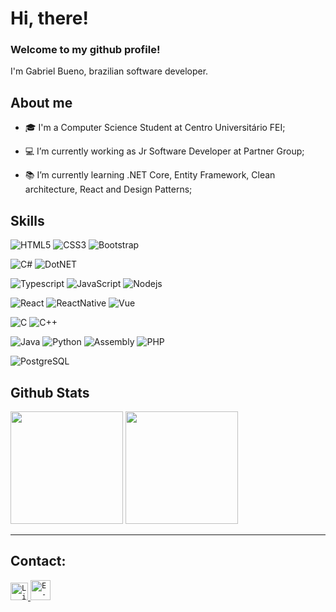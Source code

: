 # Hi, there!

### Welcome to my github profile!
<p>
  I'm Gabriel Bueno, brazilian software developer.
</p>

## About me

- 🎓 I'm a Computer Science Student at Centro Universitário FEI;

- 💻 I’m currently working as Jr Software Developer at Partner Group;

- 📚 I’m currently learning .NET Core, Entity Framework, Clean architecture, React and Design Patterns; 

## Skills


![HTML5](https://img.shields.io/badge/-HTML5-E34F26?style=flat-square&logo=html5&logoColor=white)
![CSS3](https://img.shields.io/badge/-CSS3-1572B6?style=flat-square&logo=css3)
![Bootstrap](https://img.shields.io/badge/bootstrap%20-%23563D7C.svg?&style=flat-square&logo=bootstrap&logoColor=white)

![C#](https://img.shields.io/badge/C%23-239120?style=flat-square&logo=c-sharp&logoColor=white)
![DotNET](https://img.shields.io/badge/.NET-512BD4?style=flat-square&logo=dotnet&logoColor=white)

![Typescript](https://img.shields.io/badge/TypeScript-007ACC?style=flat-square&logo=typescript&logoColor=white)
![JavaScript](https://img.shields.io/badge/-JavaScript-black?style=flat-square&logo=javascript)
![Nodejs](https://img.shields.io/badge/-Nodejs-339933?style=flat-square&logo=Node.js&logoColor=white)

![React](https://img.shields.io/badge/React-20232A?style=flat-square&logo=react&logoColor=61DAFB)
![ReactNative](https://img.shields.io/badge/React_Native-20232A?style=flat-square&logo=react&logoColor=61DAFB)
![Vue](https://img.shields.io/badge/vuejs%20-%2335495e.svg?&style=flat-square&logo=vue.js&logoColor=white)

![C](https://img.shields.io/badge/C-00599C?style=flat-square&logo=c&logoColor=white)
![C++](https://img.shields.io/badge/-C++-007ACC?style=flat-square&logo=cplusplus&logoColor=white)

![Java](https://img.shields.io/badge/Java-ED8B00?style=flat-square&logo=java&logoColor=white)
![Python](https://img.shields.io/badge/-Python-007ACC?style=flat-square&logo=python&logoColor=white)
![Assembly](https://img.shields.io/badge/-Assembly-339933?style=flat-square&logo=Assembly&logoColor=white)
![PHP](https://img.shields.io/badge/php-%23777BB4.svg?&style=flat-square&logo=php&logoColor=white)

![PostgreSQL](https://img.shields.io/badge/PostgreSQL-316192?style=flat-square&logo=postgresql&logoColor=white)

## Github Stats

<div>
  <img height="180em" src="https://github-readme-stats.vercel.app/api?username=GabrielBueno200&count_private=true&theme=radical"/>
  <img height="180em" src="https://github-readme-stats.vercel.app/api/top-langs/?username=GabrielBueno200&layout=compact&exclude_repo=Dataset-probability-and-statistics,Wallet-Controller,DatasetAnalysisProject&theme=radical"/>
</div>

<hr>

## Contact:

<a href="https://www.linkedin.com/in/gabriel-vr-bueno/">
  <code><img alt="Linkedin" width="28" src="https://cdn1.iconfinder.com/data/icons/logotypes/32/square-linkedin-256.png" /></code>
</a>

<a href="mailto:gabrielbueno200@gmail.com">
  <code><img alt="E-mail" width="32" src="https://cdn3.iconfinder.com/data/icons/logos-brands-3/24/logo_brand_brands_logos_gmail-256.png" /></code>
</a>
